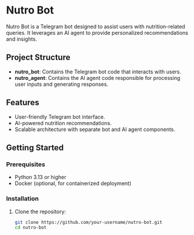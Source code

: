 # Nutro Bot

Nutro Bot is a Telegram bot designed to assist users with nutrition-related queries. It leverages an AI agent to provide personalized recommendations and insights.

## Project Structure

- **nutro_bot**: Contains the Telegram bot code that interacts with users.
- **nutro_agent**: Contains the AI agent code responsible for processing user inputs and generating responses.

## Features

- User-friendly Telegram bot interface.
- AI-powered nutrition recommendations.
- Scalable architecture with separate bot and AI agent components.

## Getting Started

### Prerequisites

- Python 3.13 or higher
- Docker (optional, for containerized deployment)

### Installation

1. Clone the repository:
   ```bash
   git clone https://github.com/your-username/nutro-bot.git
   cd nutro-bot